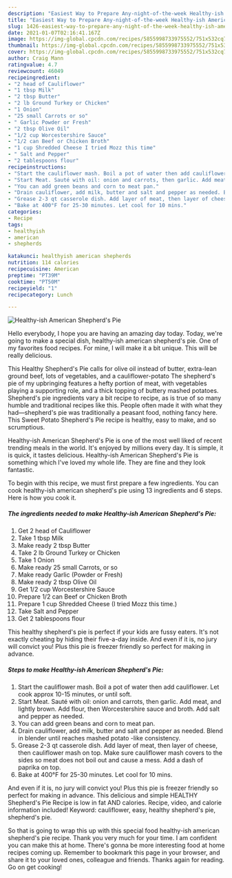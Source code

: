 ```yaml
---
description: "Easiest Way to Prepare Any-night-of-the-week Healthy-ish American Shepherd&amp;#39;s Pie"
title: "Easiest Way to Prepare Any-night-of-the-week Healthy-ish American Shepherd&amp;#39;s Pie"
slug: 1426-easiest-way-to-prepare-any-night-of-the-week-healthy-ish-american-shepherd-and-39-s-pie
date: 2021-01-07T02:16:41.167Z
image: https://img-global.cpcdn.com/recipes/5855998733975552/751x532cq70/healthy-ish-american-shepherds-pie-recipe-main-photo.jpg
thumbnail: https://img-global.cpcdn.com/recipes/5855998733975552/751x532cq70/healthy-ish-american-shepherds-pie-recipe-main-photo.jpg
cover: https://img-global.cpcdn.com/recipes/5855998733975552/751x532cq70/healthy-ish-american-shepherds-pie-recipe-main-photo.jpg
author: Craig Mann
ratingvalue: 4.7
reviewcount: 46049
recipeingredient:
- "2 head of Cauliflower"
- "1 tbsp Milk"
- "2 tbsp Butter"
- "2 lb Ground Turkey or Chicken"
- "1 Onion"
- "25 small Carrots or so"
- " Garlic Powder or Fresh"
- "2 tbsp Olive Oil"
- "1/2 cup Worcestershire Sauce"
- "1/2 can Beef or Chicken Broth"
- "1 cup Shredded Cheese I tried Mozz this time"
- " Salt and Pepper"
- "2 tablespoons flour"
recipeinstructions:
- "Start the cauliflower mash. Boil a pot of water then add cauliflower. Let cook approx 10-15 minutes, or until soft."
- "Start Meat. Sauté with oil: onion and carrots, then garlic. Add meat, and lightly brown. Add flour, then Worcestershire sauce and broth. Add salt and pepper as needed."
- "You can add green beans and corn to meat pan."
- "Drain cauliflower, add milk, butter and salt and pepper as needed. Blend in blender until reaches mashed potato -like consistency."
- "Grease 2-3 qt casserole dish. Add layer of meat, then layer of cheese, then cauliflower mash on top. Make sure cauliflower mash covers to the sides so meat does not boil out and cause a mess. Add a dash of paprika on top."
- "Bake at 400°F for 25-30 minutes. Let cool for 10 mins."
categories:
- Recipe
tags:
- healthyish
- american
- shepherds

katakunci: healthyish american shepherds 
nutrition: 114 calories
recipecuisine: American
preptime: "PT39M"
cooktime: "PT50M"
recipeyield: "1"
recipecategory: Lunch

---
```



![Healthy-ish American Shepherd&#39;s Pie](https://img-global.cpcdn.com/recipes/5855998733975552/751x532cq70/healthy-ish-american-shepherds-pie-recipe-main-photo.jpg)

Hello everybody, I hope you are having an amazing day today. Today, we're going to make a special dish, healthy-ish american shepherd&#39;s pie. One of my favorites food recipes. For mine, I will make it a bit unique. This will be really delicious.

This Healthy Shepherd&#39;s Pie calls for olive oil instead of butter, extra-lean ground beef, lots of vegetables, and a cauliflower-potato The shepherd&#39;s pie of my upbringing features a hefty portion of meat, with vegetables playing a supporting role, and a thick topping of buttery mashed potatoes. Shepherd&#39;s pie ingredients vary a bit recipe to recipe, as is true of so many humble and traditional recipes like this. People often made it with what they had—shepherd&#39;s pie was traditionally a peasant food, nothing fancy here. This Sweet Potato Shepherd&#39;s Pie recipe is healthy, easy to make, and so scrumptious.

Healthy-ish American Shepherd&#39;s Pie is one of the most well liked of recent trending meals in the world. It's enjoyed by millions every day. It is simple, it is quick, it tastes delicious. Healthy-ish American Shepherd&#39;s Pie is something which I've loved my whole life. They are fine and they look fantastic.


To begin with this recipe, we must first prepare a few ingredients. You can cook healthy-ish american shepherd&#39;s pie using 13 ingredients and 6 steps. Here is how you cook it.

<!--inarticleads1-->

##### The ingredients needed to make Healthy-ish American Shepherd&#39;s Pie:

1. Get 2 head of Cauliflower
1. Take 1 tbsp Milk
1. Make ready 2 tbsp Butter
1. Take 2 lb Ground Turkey or Chicken
1. Take 1 Onion
1. Make ready 25 small Carrots, or so
1. Make ready  Garlic (Powder or Fresh)
1. Make ready 2 tbsp Olive Oil
1. Get 1/2 cup Worcestershire Sauce
1. Prepare 1/2 can Beef or Chicken Broth
1. Prepare 1 cup Shredded Cheese (I tried Mozz this time.)
1. Take  Salt and Pepper
1. Get 2 tablespoons flour


This healthy shepherd&#39;s pie is perfect if your kids are fussy eaters. It&#39;s not exactly cheating by hiding their five-a-day inside. And even if it is, no jury will convict you! Plus this pie is freezer friendly so perfect for making in advance. 

<!--inarticleads2-->

##### Steps to make Healthy-ish American Shepherd&#39;s Pie:

1. Start the cauliflower mash. Boil a pot of water then add cauliflower. Let cook approx 10-15 minutes, or until soft.
1. Start Meat. Sauté with oil: onion and carrots, then garlic. Add meat, and lightly brown. Add flour, then Worcestershire sauce and broth. Add salt and pepper as needed.
1. You can add green beans and corn to meat pan.
1. Drain cauliflower, add milk, butter and salt and pepper as needed. Blend in blender until reaches mashed potato -like consistency.
1. Grease 2-3 qt casserole dish. Add layer of meat, then layer of cheese, then cauliflower mash on top. Make sure cauliflower mash covers to the sides so meat does not boil out and cause a mess. Add a dash of paprika on top.
1. Bake at 400°F for 25-30 minutes. Let cool for 10 mins.


And even if it is, no jury will convict you! Plus this pie is freezer friendly so perfect for making in advance. This delicious and simple HEALTHY Shepherd&#39;s Pie Recipe is low in fat AND calories. Recipe, video, and calorie information included! Keyword: cauliflower, easy, healthy shepherd&#39;s pie, shepherd&#39;s pie. 

So that is going to wrap this up with this special food healthy-ish american shepherd&#39;s pie recipe. Thank you very much for your time. I am confident you can make this at home. There's gonna be more interesting food at home recipes coming up. Remember to bookmark this page in your browser, and share it to your loved ones, colleague and friends. Thanks again for reading. Go on get cooking!
